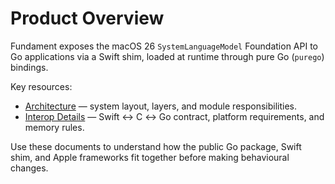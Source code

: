 # Product Overview

Fundament exposes the macOS 26 `SystemLanguageModel` Foundation API to Go applications via a Swift shim, loaded at runtime through pure Go (`purego`) bindings.

Key resources:

- [Architecture](design/architecture.md) — system layout, layers, and module responsibilities.
- [Interop Details](design/interop.md) — Swift ↔ C ↔ Go contract, platform requirements, and memory rules.

Use these documents to understand how the public Go package, Swift shim, and Apple frameworks fit together before making behavioural changes.
